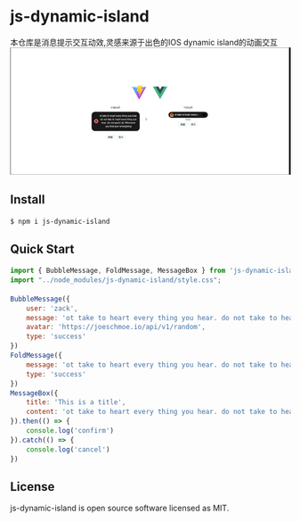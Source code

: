 # js-dynamic-island

本仓库是消息提示交互动效,灵感来源于出色的IOS dynamic island的动画交互
<img src="src/assets/exp.gif">
## Install

```bash
$ npm i js-dynamic-island
```
## Quick Start
```javascript
import { BubbleMessage, FoldMessage, MessageBox } from 'js-dynamic-island'
import "../node_modules/js-dynamic-island/style.css";

BubbleMessage({
    user: 'zack',
    message: 'ot take to heart every thing you hear. do not take to heart every thing you hear. do not spend all; Whenever you find your wrongdoing',
    avatar: 'https://joeschmoe.io/api/v1/random',
    type: 'success'
})
FoldMessage({
    message: 'ot take to heart every thing you hear. do not take to heart every thing you hear. do not spend all; Whenever you find your wrongdoing',
    type: 'success'
})
MessageBox({
    title: 'This is a title',
    content: 'ot take to heart every thing you hear. do not take to heart every thing you hear. do not spend all; Whenever you find your wrongdoing'
}).then(() => {
    console.log('confirm')
}).catch(() => {
    console.log('cancel')
})
```
## License

js-dynamic-island is open source software licensed as MIT.